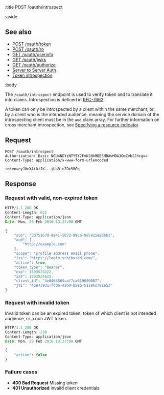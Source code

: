 :title POST /oauth/introspect

:aside

## See also

* [POST /oauth/token](/oauth/token/)
* [POST /oauth/ro](/oauth/ro/)
* [GET /oauth/userinfo](/oauth/userinfo/)
* [GET /oauth/jwks](/oauth/jwks/)
* [GET /oauth/authorize](/oauth/authorize/)
* [Server to Server Auth](/server-to-server-authentication/)
* [Token introspection](/token-introspection/)

:body

The `/oauth/introspect` endpoint is used to verify token and to translate it into claims.
Introspection is defined in [RFC-7662](https://tools.ietf.org/html/rfc7662).

A token can only be introspected by a client within the same merchant, or by a client
who is the intended audience, meaning the service domain of the introspecting client
must be in the `aud` claim array. For further information on cross merchant introspection,
see [Specifying a resource indicator](http://techdocs.spid.no/authentication/).

## Request

```
POST /oauth/introspect
Authorization: Basic NGU4NDYzNTY5Y2FmN2NhMDE5MDAwMDA3OmZvb2Jhcg==
Content-Type: application/x-www-form-urlencoded

token=eyJ0eXAiOiJK...jUaR-nZOx5MGg
```

## Response

### Request with valid, non-expired token

```js
HTTP/1.1 200 OK
Content-Length: 622
Content-Type: application/json
Date: Mon, 29 Feb 2016 13:37:00 GMT

{
    "sub": "5d75167d-8841-5072-89cb-985915e2dbb3",
    "aud": [
        "http://example.com"
    ],
    "scope": "profile address email phone",
    "iss": "https://login.schibsted.com/",
    "active": true,
    "token_type": "Bearer",
    "exp": 1503928222,
    "iat": 1503924622,
    "client_id": "4e8463569caf7ca019000007",
    "jti": "45e73931-fcd6-4260-b5eb-51286c781e53"
}
```

### Request with invalid token

Invalid token can be an expired token, token of which client is not intended audience, or a non JWT token.

```js
HTTP/1.1 200 OK
Content-Length: 230
Content-Type: application/json
Date: Mon, 29 Feb 2016 13:37:00 GMT

{
    "active": false
}
```

### Failure cases

* **400 Bad Request** <span class="faded">Missing token</span>
* **401 Unauthorized** <span class="faded">Invalid client credentials</span>
